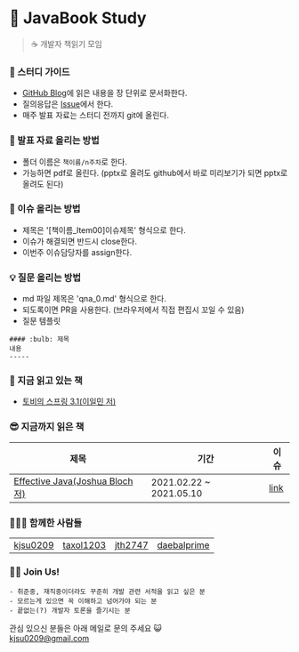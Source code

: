 # :book: JavaBook Study

> ☕ 개발자 책읽기 모임  

### :thinking: 스터디 가이드
- [GitHub Blog](https://github.com/JavaBookStudy/JavaBookStudy.github.io)에 읽은 내용을 장 단위로 문서화한다.  
- 질의응답은 [Issue](https://github.com/kjsu0209/JavaBook/issues)에서 한다.  
- 매주 발표 자료는 스터디 전까지 git에 올린다.  

### :pencil: 발표 자료 올리는 방법   
- 폴더 이름은 ```책이름/n주차```로 한다.  
- 가능하면 pdf로 올린다. (pptx로 올려도 github에서 바로 미리보기가 되면 pptx로 올려도 된다)  

### :rocket: 이슈 올리는 방법  
- 제목은 '[책이름_Item00]이슈제목' 형식으로 한다.  
- 이슈가 해결되면 반드시 close한다.  
- 이번주 이슈담당자를 assign한다.  

### :bulb: 질문 올리는 방법  
- md 파일 제목은 'qna_0.md' 형식으로 한다.  
- 되도록이면 PR을 사용한다. (브라우저에서 직접 편집시 꼬일 수 있음)  
- 질문 템플릿
```
#### :bulb: 제목 
내용
-----
```

### 👀 지금 읽고 있는 책  
- [토비의 스프링 3.1(이일민 저)](https://github.com/kjsu0209/JavaBook/tree/main/%ED%86%A0%EB%B9%84%EC%9D%98%EC%8A%A4%ED%94%84%EB%A7%81/README.md)

### 😎 지금까지 읽은 책
  
| 제목 | 기간 | 이슈 |
|    -    |    -     |   -   |  
|[Effective Java(Joshua Bloch 저)](https://github.com/kjsu0209/JavaBook/blob/main/Effective%20Java/README.md)| 2021.02.22 ~ 2021.05.10	| [link](https://github.com/JavaBookStudy/JavaBook/milestone/1?closed=1)|

### 🙆‍♂️🙆 함께한 사람들
|   |   |   |   |
| - | - | - | - |
|  [kjsu0209](https://github.com/kjsu0209) |  [taxol1203](https://github.com/taxol1203)  | [jth2747](https://github.com/jth2747) | [daebalprime](https://github.com/daebalprime)  |
  
### 👩‍💻 Join Us!
```
- 취준중, 재직중이더라도 꾸준히 개발 관련 서적을 읽고 싶은 분
- 모르는게 있으면 꼭 이해하고 넘어가야 되는 분
- 끝없는(?) 개발자 토론을 즐기시는 분
```
관심 있으신 분들은 아래 메일로 문의 주세요 😺  
kjsu0209@gmail.com

